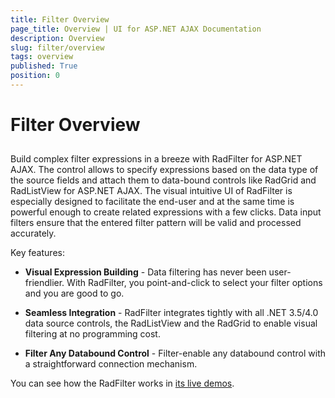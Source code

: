 ```yaml
---
title: Filter Overview
page_title: Overview | UI for ASP.NET AJAX Documentation
description: Overview
slug: filter/overview
tags: overview
published: True
position: 0
---
```


# Filter Overview



## 

Build complex filter expressions in a breeze with RadFilter for ASP.NET AJAX. The control allows to specify expressions based on the data type of the source fields and attach them to data-bound controls like RadGrid and RadListView for ASP.NET AJAX. The visual intuitive UI of RadFilter is especially designed to facilitate the end-user and at the same time is powerful enough to create related expressions with a few clicks. Data input filters ensure that the entered filter pattern will be valid and processed accurately.

Key features:

* __Visual Expression Building__ - Data filtering has never been user-friendlier. With RadFilter, you point-and-click to select your filter options and you are good to go.

* __Seamless Integration__ - RadFilter integrates tightly with all .NET 3.5/4.0 data source controls, the RadListView and the RadGrid to enable visual filtering at no programming cost.

* __Filter Any Databound Control__ - Filter-enable any databound control with a straightforward connection mechanism.

You can see how the RadFilter works in [its live demos](http://demos.telerik.com/aspnet-ajax/filter/examples/overview/defaultcs.aspx).
